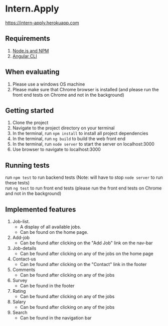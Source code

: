 # Intern.Apply

https://intern-apply.herokuapp.com

## Requirements

1. [Node.js and NPM](https://nodejs.org/en/)
2. [Angular CLI](https://cli.angular.io/)

## When evaluating

1. Please use a windows OS machine
2. Please make sure that Chrome browser is installed (and please run the front end tests on Chrome and not in the background)

## Getting started

1. Clone the project
2. Navigate to the project directory on your terminal
3. In the terminal, run `npm install` to install all project dependencies
4. In the terminal, run `ng build` to build the web front end
5. In the terminal, run `node server` to start the server on localhost:3000
6. Use browser to navigate to localhost:3000

## Running tests

run `npm test` to run backend tests (Note: will have to stop `node server` to run these tests)<br/>
run `ng test` to run front end tests (please run the front end tests on Chrome and not in the background)

## Implemented features

1. Job-list. 
    * A display of all available jobs. 
    * Can be found on the home page.
2. Add-job
    * Can be found after clicking on the "Add Job" link on the nav-bar
3. Job-details
    * Can be found after clicking on any of the jobs on the home page
4. Contact-us
    * Can be found after clicking on the "Contact" link in the footer
5. Comments
    * Can be found after clicking on any of the jobs
6. Survey
    * Can be found in the footer
7. Rating
    * Can be found after clicking on any of the jobs
8. Salary
    * Can be found after clicking on any of the jobs
9. Search 
    * Can be found in the navigation bar
